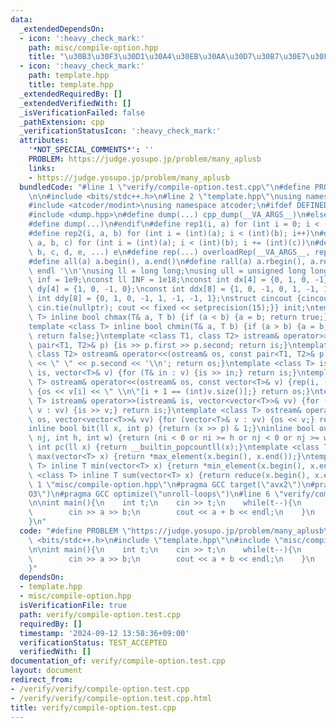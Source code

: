 ```yaml
---
data:
  _extendedDependsOn:
  - icon: ':heavy_check_mark:'
    path: misc/compile-option.hpp
    title: "\u30B3\u30F3\u30D1\u30A4\u30EB\u30AA\u30D7\u30B7\u30E7\u30F3"
  - icon: ':heavy_check_mark:'
    path: template.hpp
    title: template.hpp
  _extendedRequiredBy: []
  _extendedVerifiedWith: []
  _isVerificationFailed: false
  _pathExtension: cpp
  _verificationStatusIcon: ':heavy_check_mark:'
  attributes:
    '*NOT_SPECIAL_COMMENTS*': ''
    PROBLEM: https://judge.yosupo.jp/problem/many_aplusb
    links:
    - https://judge.yosupo.jp/problem/many_aplusb
  bundledCode: "#line 1 \"verify/compile-option.test.cpp\"\n#define PROBLEM \"https://judge.yosupo.jp/problem/many_aplusb\"\
    \n\n#include <bits/stdc++.h>\n#line 2 \"template.hpp\"\nusing namespace std;\n\
    #include <atcoder/modint>\nusing namespace atcoder;\n#ifdef DEFINED_ONLY_IN_LOCAL\n\
    #include <dump.hpp>\n#define dump(...) cpp_dump(__VA_ARGS__)\n#else\n#undef dump\n\
    #define dump(...)\n#endif\n#define rep1(i, a) for (int i = 0; i < (int)(a); i++)\n\
    #define rep2(i, a, b) for (int i = (int)(a); i < (int)(b); i++)\n#define rep3(i,\
    \ a, b, c) for (int i = (int)(a); i < (int)(b); i += (int)(c))\n#define overloadRep(a,\
    \ b, c, d, e, ...) e\n#define rep(...) overloadRep(__VA_ARGS__, rep3, rep2, rep1)(__VA_ARGS__)\n\
    #define all(a) a.begin(), a.end()\n#define rall(a) a.rbegin(), a.rend()\n#define\
    \ endl '\\n'\nusing ll = long long;\nusing ull = unsigned long long;\nconst int\
    \ inf = 1e9;\nconst ll INF = 1e18;\nconst int dx[4] = {0, 1, 0, -1};\nconst int\
    \ dy[4] = {1, 0, -1, 0};\nconst int ddx[8] = {1, 0, -1, 0, 1, -1, 1, -1};\nconst\
    \ int ddy[8] = {0, 1, 0, -1, 1, -1, -1, 1};\nstruct cincout {cincout() {ios_base::sync_with_stdio(false);\
    \ cin.tie(nullptr); cout << fixed << setprecision(15);}} init;\ntemplate <class\
    \ T> inline bool chmax(T& a, T b) {if (a < b) {a = b; return true;} return false;}\n\
    template <class T> inline bool chmin(T& a, T b) {if (a > b) {a = b; return true;}\
    \ return false;}\ntemplate <class T1, class T2> istream& operator>>(istream& is,\
    \ pair<T1, T2>& p) {is >> p.first >> p.second; return is;}\ntemplate <class T1,\
    \ class T2> ostream& operator<<(ostream& os, const pair<T1, T2>& p) {os << p.first\
    \ << \" \" << p.second << '\\n'; return os;}\ntemplate <class T> istream& operator>>(istream&\
    \ is, vector<T>& v) {for (T& in : v) {is >> in;} return is;}\ntemplate <class\
    \ T> ostream& operator<<(ostream& os, const vector<T>& v) {rep(i, (int)v.size())\
    \ {os << v[i] << \" \\n\"[i + 1 == (int)v.size()];} return os;}\ntemplate <class\
    \ T> istream& operator>>(istream& is, vector<vector<T>>& vv) {for (vector<T>&\
    \ v : vv) {is >> v;} return is;}\ntemplate <class T> ostream& operator<<(ostream&\
    \ os, vector<vector<T>>& vv) {for (vector<T>& v : vv) {os << v;} return os;}\n\
    inline bool bit(ll x, int p) {return (x >> p) & 1;}\ninline bool out(int ni, int\
    \ nj, int h, int w) {return (ni < 0 or ni >= h or nj < 0 or nj >= w);}\ninline\
    \ int pc(ll x) {return __builtin_popcountll(x);}\ntemplate <class T> inline T\
    \ max(vector<T> x) {return *max_element(x.begin(), x.end());}\ntemplate <class\
    \ T> inline T min(vector<T> x) {return *min_element(x.begin(), x.end());}\ntemplate\
    \ <class T> inline T sum(vector<T> x) {return reduce(x.begin(), x.end());}\n#line\
    \ 1 \"misc/compile-option.hpp\"\n#pragma GCC target(\"avx2\")\n#pragma GCC optimize(\"\
    O3\")\n#pragma GCC optimize(\"unroll-loops\")\n#line 6 \"verify/compile-option.test.cpp\"\
    \n\nint main(){\n    int t;\n    cin >> t;\n    while(t--){\n        ll a, b;\n\
    \        cin >> a >> b;\n        cout << a + b << endl;\n    }\n    return 0;\n\
    }\n"
  code: "#define PROBLEM \"https://judge.yosupo.jp/problem/many_aplusb\"\n\n#include\
    \ <bits/stdc++.h>\n#include \"template.hpp\"\n#include \"misc/compile-option.hpp\"\
    \n\nint main(){\n    int t;\n    cin >> t;\n    while(t--){\n        ll a, b;\n\
    \        cin >> a >> b;\n        cout << a + b << endl;\n    }\n    return 0;\n\
    }"
  dependsOn:
  - template.hpp
  - misc/compile-option.hpp
  isVerificationFile: true
  path: verify/compile-option.test.cpp
  requiredBy: []
  timestamp: '2024-09-12 13:58:36+09:00'
  verificationStatus: TEST_ACCEPTED
  verifiedWith: []
documentation_of: verify/compile-option.test.cpp
layout: document
redirect_from:
- /verify/verify/compile-option.test.cpp
- /verify/verify/compile-option.test.cpp.html
title: verify/compile-option.test.cpp
---
```

